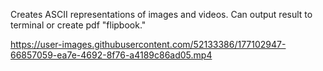 Creates ASCII representations of images and videos. Can output result to terminal or create pdf "flipbook."

https://user-images.githubusercontent.com/52133386/177102947-66857059-ea7e-4692-8f76-a4189c86ad05.mp4
